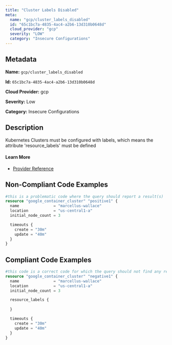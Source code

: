 ```yaml
---
title: "Cluster Labels Disabled"
meta:
  name: "gcp/cluster_labels_disabled"
  id: "65c1bc7a-4835-4ac4-a2b6-13d310b0648d"
  cloud_provider: "gcp"
  severity: "LOW"
  category: "Insecure Configurations"
---
```


## Metadata
**Name:** `gcp/cluster_labels_disabled`

**Id:** `65c1bc7a-4835-4ac4-a2b6-13d310b0648d`

**Cloud Provider:** gcp

**Severity:** Low

**Category:** Insecure Configurations

## Description
Kubernetes Clusters must be configured with labels, which means the attribute 'resource_labels' must be defined

#### Learn More

 - [Provider Reference](https://registry.terraform.io/providers/hashicorp/google/latest/docs/resources/container_cluster)

## Non-Compliant Code Examples
```terraform
#this is a problematic code where the query should report a result(s)
resource "google_container_cluster" "positive1" {
  name               = "marcellus-wallace"
  location           = "us-central1-a"
  initial_node_count = 3

  timeouts {
    create = "30m"
    update = "40m"
  }
}

```

## Compliant Code Examples
```terraform
#this code is a correct code for which the query should not find any result
resource "google_container_cluster" "negative1" {
  name               = "marcellus-wallace"
  location           = "us-central1-a"
  initial_node_count = 3

  resource_labels {
      
  }

  timeouts {
    create = "30m"
    update = "40m"
  }
}

```